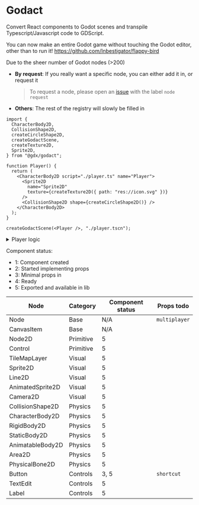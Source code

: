 # Godact

Convert React components to Godot scenes and transpile Typescript/Javascript
code to GDScript.

You can now make an entire Godot game without touching the Godot editor, other
than to run it! https://github.com/Inbestigator/flappy-bird

Due to the sheer number of Godot nodes (>200)

- **By request**: If you really want a specific node, you can either add it in,
  or request it
  > To request a node, please open an
  > [issue](https://github.com/inbestigator/godact/issues/new) with the label
  > `node request`
- **Others**: The rest of the registry will slowly be filled in

```tsx
import {
  CharacterBody2D,
  CollisionShape2D,
  createCircleShape2D,
  createGodactScene,
  createTexture2D,
  Sprite2D,
} from "@gdx/godact";

function Player() {
  return (
    <CharacterBody2D script="./player.ts" name="Player">
      <Sprite2D
        name="Sprite2D"
        texture={createTexture2D({ path: "res://icon.svg" })}
      />
      <CollisionShape2D shape={createCircleShape2D()} />
    </CharacterBody2D>
  );
}

createGodactScene(<Player />, "./player.tscn");
```

<details>

<summary>Player logic</summary>

```ts
// player.ts
"extends CharacterBody2D";

const Godot: any = null;

const SPEED = 300.0;
const JUMP_VELOCITY = -400.0;

export function _physics_process(delta: number) {
  if (!Godot.is_on_floor()) {
    Godot.velocity += Godot.get_gravity() * delta;
  }

  if (Godot.Input.is_action_just_pressed("ui_accept") && Godot.is_on_floor()) {
    Godot.velocity.y = JUMP_VELOCITY;
  }

  const direction = Godot.Input.get_axis("ui_left", "ui_right");
  if (direction) {
    Godot.velocity.x = direction * SPEED;
  } else {
    Godot.velocity.x = Godot.move_toward(
      Godot.velocity.x,
      0,
      SPEED * delta * (Godot.is_on_floor() ? 2 : 1),
    );
  }

  Godot.move_and_slide();
}
```

<details>

<summary>Transpiled GDScript code</summary>

```ts
extends CharacterBody2D

var Godot = null

var SPEED = 300

var JUMP_VELOCITY = -400

func _physics_process(delta):
    if !is_on_floor():
        velocity+=get_gravity() * delta
    if Input.is_action_just_pressed("ui_accept") and is_on_floor():
        velocity.y=JUMP_VELOCITY
    var direction = Input.get_axis("ui_left", "ui_right")
    if direction:
        velocity.x=direction * SPEED
    else:
        velocity.x=move_toward(velocity.x, 0, SPEED * delta * 2 if is_on_floor() else 1)
    move_and_slide()
```

</details>

</details>

Component status:

- 1: Component created
- 2: Started implementing props
- 3: Minimal props in
- 4: Ready
- 5: Exported and available in lib

| Node             | Category  | Component status | Props todo    |
| ---------------- | --------- | ---------------- | ------------- |
| Node             | Base      | N/A              | `multiplayer` |
| CanvasItem       | Base      | N/A              |               |
| Node2D           | Primitive | 5                |               |
| Control          | Primitive | 5                |               |
| TileMapLayer     | Visual    | 5                |               |
| Sprite2D         | Visual    | 5                |               |
| Line2D           | Visual    | 5                |               |
| AnimatedSprite2D | Visual    | 5                |               |
| Camera2D         | Visual    | 5                |               |
| CollisionShape2D | Physics   | 5                |               |
| CharacterBody2D  | Physics   | 5                |               |
| RigidBody2D      | Physics   | 5                |               |
| StaticBody2D     | Physics   | 5                |               |
| AnimatableBody2D | Physics   | 5                |               |
| Area2D           | Physics   | 5                |               |
| PhysicalBone2D   | Physics   | 5                |               |
| Button           | Controls  | 3, 5             | `shortcut`    |
| TextEdit         | Controls  | 5                |               |
| Label            | Controls  | 5                |               |
